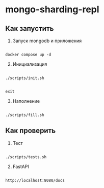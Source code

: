 # mongo-sharding-repl

## Как запустить

1. Запуск mongodb и приложения

```shell

docker compose up -d

```

2. Инициализация

```shell

./scripts/init.sh

```
```shell

exit

```




3. Наполнение

```shell

./scripts/fill.sh

```

## Как проверить

1. Тест

```shell

./scripts/tests.sh

```

2. FastAPI

```shell

http://localhost:8080/docs

```